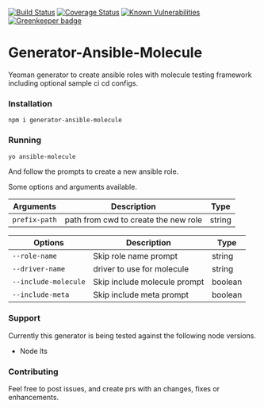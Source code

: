 [![Build Status](https://travis-ci.com/Aaron-K-T-Berry/generator-ansible-molecule.svg?branch=master)](https://travis-ci.com/Aaron-K-T-Berry/generator-ansible-molecule)
[![Coverage Status](https://coveralls.io/repos/github/Aaron-K-T-Berry/generator-ansible-molecule/badge.svg?branch=master&service=github)](https://coveralls.io/github/Aaron-K-T-Berry/generator-ansible-molecule?branch=master)
[![Known Vulnerabilities](https://snyk.io/test/github/Aaron-K-T-Berry/generator-ansible-molecule/badge.svg)](https://snyk.io/test/github/Aaron-K-T-Berry/generator-ansible-molecule)
[![Greenkeeper badge](https://badges.greenkeeper.io/Aaron-K-T-Berry/generator-ansible-molecule.svg)](https://greenkeeper.io/)

# Generator-Ansible-Molecule

Yeoman generator to create ansible roles with molecule testing framework including optional sample ci cd configs.

### Installation

```
npm i generator-ansible-molecule
```

### Running

```
yo ansible-molecule
```

And follow the prompts to create a new ansible role.

Some options and arguments available.

| Arguments     | Description                          | Type   |
| ------------- | ------------------------------------ | ------ |
| `prefix-path` | path from cwd to create the new role | string |

| Options              | Description                  | Type    |
| -------------------- | ---------------------------- | ------- |
| `--role-name`        | Skip role name prompt        | string  |
| `--driver-name`      | driver to use for molecule   | string  |
| `--include-molecule` | Skip include molecule prompt | boolean |
| `--include-meta`     | Skip include meta prompt     | boolean |

### Support

Currently this generator is being tested against the following node versions.

- Node lts

### Contributing

Feel free to post issues, and create prs with an changes, fixes or enhancements.

<!-- TODO [MOLECULE] Implement molecule driver opts with args and opts-->
<!-- TODO [CI-CD] Generate an role and test it with ansible for release builds -->
